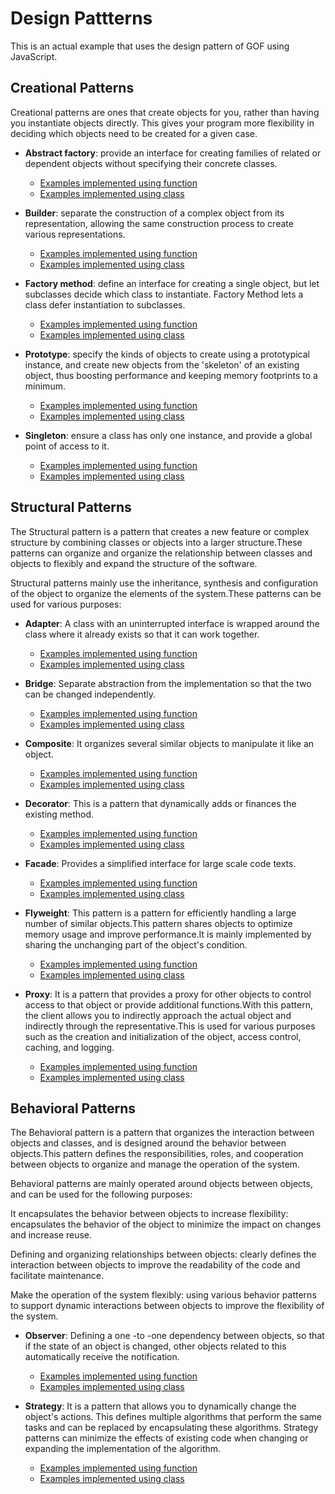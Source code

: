 # Design Pattterns

This is an actual example that uses the design pattern of GOF using JavaScript.

## Creational Patterns

Creational patterns are ones that create objects for you, rather than having you instantiate objects directly. This gives your program more flexibility in deciding which objects need to be created for a given case.

- **Abstract factory**: provide an interface for creating families of related or dependent objects without specifying their concrete classes.

  - [Examples implemented using function](./abstract.factory.function.js)
  - [Examples implemented using class](./abstract.factory.class.js)

- **Builder**: separate the construction of a complex object from its representation, allowing the same construction process to create various representations.

  - [Examples implemented using function](./builder.function.js)
  - [Examples implemented using class](./builder.class.js)

- **Factory method**: define an interface for creating a single object, but let subclasses decide which class to instantiate. Factory Method lets a class defer instantiation to subclasses.

  - [Examples implemented using function](./factory.method.function.js)
  - [Examples implemented using class](./factory.method.class.js)

- **Prototype**: specify the kinds of objects to create using a prototypical instance, and create new objects from the 'skeleton' of an existing object, thus boosting performance and keeping memory footprints to a minimum.

  - [Examples implemented using function](./prototype.function.js)
  - [Examples implemented using class](./prototype.class.js)

- **Singleton**: ensure a class has only one instance, and provide a global point of access to it.
  - [Examples implemented using function](./singleton.function.js)
  - [Examples implemented using class](./singleton.class.js)

## Structural Patterns

The Structural pattern is a pattern that creates a new feature or complex structure by combining classes or objects into a larger structure.These patterns can organize and organize the relationship between classes and objects to flexibly and expand the structure of the software.

Structural patterns mainly use the inheritance, synthesis and configuration of the object to organize the elements of the system.These patterns can be used for various purposes:

- **Adapter**: A class with an uninterrupted interface is wrapped around the class where it already exists so that it can work together.

  - [Examples implemented using function](./adapter.function.js)
  - [Examples implemented using class](./adapter.class.js)

- **Bridge**: Separate abstraction from the implementation so that the two can be changed independently.

  - [Examples implemented using function](./bridge.function.js)
  - [Examples implemented using class](./bridge.class.js)

- **Composite**: It organizes several similar objects to manipulate it like an object.

  - [Examples implemented using function](./composite.function.js)
  - [Examples implemented using class](./composite.class.js)

- **Decorator**: This is a pattern that dynamically adds or finances the existing method.

  - [Examples implemented using function](./decorator.function.js)
  - [Examples implemented using class](./decorator.class.js)

- **Facade**: Provides a simplified interface for large scale code texts.

  - [Examples implemented using function](./facade.function.js)
  - [Examples implemented using class](./facade.class.js)

- **Flyweight**: This pattern is a pattern for efficiently handling a large number of similar objects.This pattern shares objects to optimize memory usage and improve performance.It is mainly implemented by sharing the unchanging part of the object's condition.

  - [Examples implemented using function](./flyweight.function.js)
  - [Examples implemented using class](./flyweight.class.js)

- **Proxy**: It is a pattern that provides a proxy for other objects to control access to that object or provide additional functions.With this pattern, the client allows you to indirectly approach the actual object and indirectly through the representative.This is used for various purposes such as the creation and initialization of the object, access control, caching, and logging.

  - [Examples implemented using function](./proxy.function.js)
  - [Examples implemented using class](./proxy.class.js)

## Behavioral Patterns

The Behavioral pattern is a pattern that organizes the interaction between objects and classes, and is designed around the behavior between objects.This pattern defines the responsibilities, roles, and cooperation between objects to organize and manage the operation of the system.

Behavioral patterns are mainly operated around objects between objects, and can be used for the following purposes:

It encapsulates the behavior between objects to increase flexibility: encapsulates the behavior of the object to minimize the impact on changes and increase reuse.

Defining and organizing relationships between objects: clearly defines the interaction between objects to improve the readability of the code and facilitate maintenance.

Make the operation of the system flexibly: using various behavior patterns to support dynamic interactions between objects to improve the flexibility of the system.

- **Observer**: Defining a one -to -one dependency between objects, so that if the state of an object is changed, other objects related to this automatically receive the notification.

  - [Examples implemented using function](./observer.function.js)
  - [Examples implemented using class](./observer.class.js)

- **Strategy**: It is a pattern that allows you to dynamically change the object's actions. This defines multiple algorithms that perform the same tasks and can be replaced by encapsulating these algorithms. Strategy patterns can minimize the effects of existing code when changing or expanding the implementation of the algorithm.

  - [Examples implemented using function](./strategy.function.js)
  - [Examples implemented using class](./strategy.class.js)
